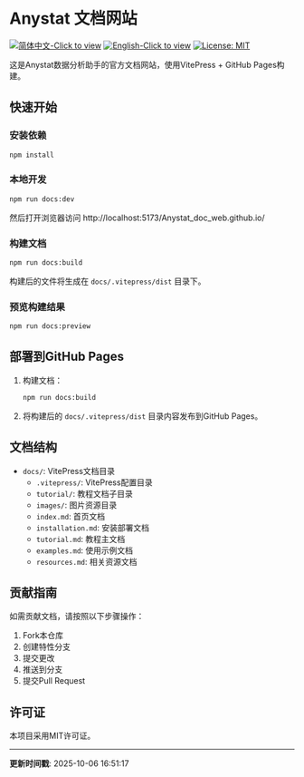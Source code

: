 # Anystat 文档网站

[![简体中文-Click to view](https://img.shields.io/badge/简体中文-Click_to_view-red.svg)](https://anystatweb.github.io/blob/main/README.md)
[![English-Click to view](https://img.shields.io/badge/English-Click_to_view-blue.svg)](https://anystatweb.github.io/blob/main/README_EN.md)
[![License: MIT](https://img.shields.io/badge/License-MIT-yellow.svg)](https://opensource.org/licenses/MIT)

这是Anystat数据分析助手的官方文档网站，使用VitePress + GitHub Pages构建。

## 快速开始

### 安装依赖

```bash
npm install
```

### 本地开发

```bash
npm run docs:dev
```

然后打开浏览器访问 http://localhost:5173/Anystat_doc_web.github.io/

### 构建文档

```bash
npm run docs:build
```

构建后的文件将生成在 `docs/.vitepress/dist` 目录下。

### 预览构建结果

```bash
npm run docs:preview
```

## 部署到GitHub Pages

1. 构建文档：
   ```bash
   npm run docs:build
   ```

2. 将构建后的 `docs/.vitepress/dist` 目录内容发布到GitHub Pages。

## 文档结构

- `docs/`: VitePress文档目录
  - `.vitepress/`: VitePress配置目录
  - `tutorial/`: 教程文档子目录
  - `images/`: 图片资源目录
  - `index.md`: 首页文档
  - `installation.md`: 安装部署文档
  - `tutorial.md`: 教程主文档
  - `examples.md`: 使用示例文档
  - `resources.md`: 相关资源文档

## 贡献指南

如需贡献文档，请按照以下步骤操作：

1. Fork本仓库
2. 创建特性分支
3. 提交更改
4. 推送到分支
5. 提交Pull Request

## 许可证

本项目采用MIT许可证。

---

**更新时间戳**: 2025-10-06 16:51:17
